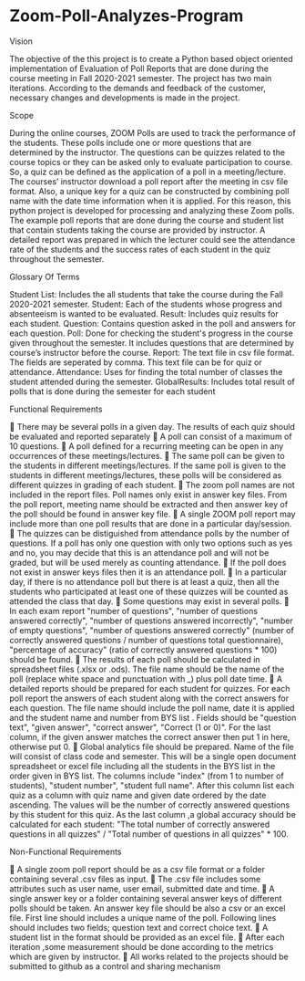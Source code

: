 # Zoom-Poll-Analyzes-Program

Vision

The objective of the this project is to create a Python based object oriented implementation of
Evaluation of Poll Reports that are done during the course meeting in Fall 2020-2021
semester.
The project has two main iterations. According to the demands and feedback of the customer,
necessary changes and developments is made in the project.

Scope

During the online courses, ZOOM Polls are used to track the performance of the students.
These polls include one or more questions that are determined by the instructor. The questions
can be quizzes related to the course topics or they can be asked only to evaluate participation
to course. So, a quiz can be defined as the application of a poll in a meeting/lecture. The
courses’ instructor download a poll report after the meeting in csv file format. Also, a unique
key for a quiz can be constructed by combining poll name with the date time information when it is
applied.
For this reason, this python project is developed for processing and analyzing these Zoom
polls. The example poll reports that are done during the course and student list that contain
students taking the course are provided by instructor.
A detailed report was prepared in which the lecturer could see the attendance rate of the
students and the success rates of each student in the quiz throughout the semester.

Glossary Of Terms

Student List: Includes the all students that take the course during the Fall 2020-2021
semester.
Student: Each of the students whose progress and absenteeism is wanted to be evaluated.
Result: Includes quiz results for each student.
Question: Contains question asked in the poll and answers for each question.
Poll: Done for checking the student's progress in the course given throughout the semester. It
includes questions that are determined by course’s instructor before the course.
Report: The text file in csv file format. The fields are seperated by comma. This text file can
be for quiz or attendance.
Attendance: Uses for finding the total number of classes the student attended during the
semester.
GlobalResults: Includes total result of polls that is done during the semester for each student

Functional Requirements

 There may be several polls in a given day. The results of each quiz should be
evaluated and reported separately
 A poll can consist of a maximum of 10 questions.
 A poll defined for a recurring meeting can be open in any occurrences of these
meetings/lectures.
 The same poll can be given to the students in different meetings/lectures. If the same
poll is given to the students in different meetings/lectures, these polls will be
considered as different quizzes in grading of each student.
 The zoom poll names are not included in the report files. Poll names only exist in
answer key files. From the poll report, meeting name should be extracted and then
answer key of the poll should be found in answer key file.
 A single ZOOM poll report may include more than one poll results that are done in a
particular day/session.
 The quizzes can be distiguished from attendance polls by the number of questions. If a
poll has only one question with only two options such as yes and no, you may decide
that this is an attendance poll and will not be graded, but will be used merely as
counting attendance.
 If the poll does not exist in answer keys files then it is an attendance poll. 
 In a particular day, if there is no attendance poll but there is at least a quiz, then all the
students who participated at least one of these quizzes will be counted as attended the
class that day.
 Some questions may exist in several polls.
 In each exam report "number of questions", "number of questions answered correctly",
"number of questions answered incorrectly", "number of empty questions", "number
of questions answered correctly" (number of correctly answered questions / number of
questions total questionnaire), "percentage of accuracy" (ratio of correctly answered
questions * 100) should be found.
 The results of each poll should be calculated in spreadsheet files (.xlsx or .ods). The
file name should be the name of the poll (replace white space and punctuation with _)
plus poll date time.
 A detailed reports should be prepared for each student for quizzes. For each poll report
the answers of each student along with the correct answers for each question. The file
name should include the poll name, date it is applied and the student name and number
from BYS list . Fields should be "question text", "given answer", "correct answer",
"Correct (1 or 0)". For the last column, if the given answer matches the correct answer
then put 1 in here, otherwise put 0.
 Global analytics file should be prepared. Name of the file will consist of class code
and semester. This will be a single open document spreadsheet or excel file including
all the students in the BYS list in the order given in BYS list. The columns include
"index" (from 1 to number of students), "student number", "student full name". After
this column list each quiz as a column with quiz name and given date ordered by the
date ascending. The values will be the number of correctly answered questions by this
student for this quiz. As the last column ,a global accuracy should be calculated for
each student: "The total number of correctly answered questions in all quizzes" /
"Total number of questions in all quizzes" * 100.

 Non-Functional Requirements

 A single zoom poll report should be as a csv file format or a folder containing several
.csv files as input.
 The .csv file includes some attributes such as user name, user email, submitted date
and time.
 A single answer key or a folder containing several answer keys of different polls
should be taken. An answer key file should be also a csv or an excel file. First line
should includes a unique name of the poll. Following lines should includes two fields;
question text and correct choice text.
 A student list in the format should be provided as an excel file.
 After each iteration ,some measurement should be done according to the metrics
which are given by instructor.
 All works related to the projects should be submitted to github as a control and sharing
mechanism
